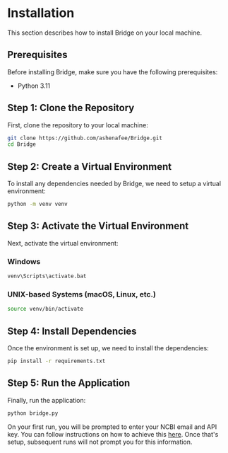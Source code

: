 # Installation

This section describes how to install Bridge on your local machine.

## Prerequisites

Before installing Bridge, make sure you have the following prerequisites:

- Python 3.11

## Step 1: Clone the Repository

First, clone the repository to your local machine:

```sh
git clone https://github.com/ashenafee/Bridge.git
cd Bridge
```

## Step 2: Create a Virtual Environment

To install any dependencies needed by Bridge, we need to setup a virtual environment:

```sh
python -m venv venv
```

## Step 3: Activate the Virtual Environment

Next, activate the virtual environment:

### Windows
```sh
venv\Scripts\activate.bat
```

### UNIX-based Systems (macOS, Linux, etc.)
```sh
source venv/bin/activate
```

## Step 4: Install Dependencies

Once the environment is set up, we need to install the dependencies:

```sh
pip install -r requirements.txt
```

## Step 5: Run the Application

Finally, run the application:

```sh
python bridge.py
```

On your first run, you will be prompted to enter your NCBI email and API key. You can follow instructions on how to achieve this [here](https://ncbiinsights.ncbi.nlm.nih.gov/2017/11/02/new-api-keys-for-the-e-utilities/). Once that's setup, subsequent runs will not prompt you for this information.